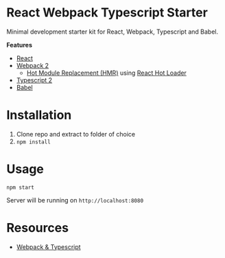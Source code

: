 # React Webpack Typescript Starter
Minimal development starter kit for React, Webpack, Typescript and Babel.

**Features**
* [React](https://facebook.github.io/react/)
* [Webpack 2](https://webpack.js.org/)
  * [Hot Module Replacement (HMR)](https://webpack.js.org/guides/hmr-react/) using [React Hot Loader](https://github.com/gaearon/react-hot-loader)
* [Typescript 2](https://www.typescriptlang.org/)
* [Babel](http://babeljs.io/)

# Installation
1. Clone repo and extract to folder of choice
2. `npm install`

# Usage
`npm start`

Server will be running on `http://localhost:8080`

# Resources
* [Webpack & Typescript](https://webpack.js.org/guides/webpack-and-typescript)
